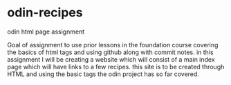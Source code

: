 # odin-recipes
odin html page assignment

Goal of assignment
to use prior lessons in the foundation course covering the basics of html tags and using github along with commit notes. 
in this assignment I will be creating a website which will consist of a main index page which will have links to a few recipes.
this site is to be created through HTML and using the basic tags the odin project has so far covered. 



